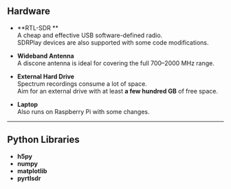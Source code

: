 
## Hardware

- **RTL-SDR **  
  A cheap and effective USB software-defined radio.  
  SDRPlay devices are also supported with some code modifications.

- **Wideband Antenna**  
  A discone antenna is ideal for covering the full 700–2000 MHz range.  

- **External Hard Drive**  
  Spectrum recordings consume a lot of space.  
  Aim for an external drive with at least **a few hundred GB** of free space.

- **Laptop**  
  Also runs on Raspberry Pi with some changes.

---

## Python Libraries
- **h5py**
-  **numpy**
-  **matplotlib**
-  **pyrtlsdr**
